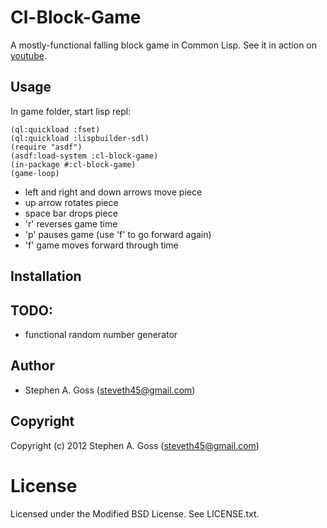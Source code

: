 # Cl-Block-Game

A mostly-functional falling block game in Common Lisp. See it in action
on [youtube](http://www.youtube.com/watch?v=mY6tuSI-sgk).

## Usage

In game folder, start lisp repl:

    (ql:quickload :fset)
    (ql:quickload :lispbuilder-sdl)
    (require "asdf")
    (asdf:load-system :cl-block-game)
    (in-package #:cl-block-game)
    (game-loop)

* left and right and down arrows move piece
* up arrow rotates piece
* space bar drops piece
* 'r' reverses game time
* 'p' pauses game (use 'f' to go forward again)
* 'f' game moves forward through time

## Installation

## TODO:

* functional random number generator

## Author

* Stephen A. Goss (steveth45@gmail.com)

## Copyright

Copyright (c) 2012 Stephen A. Goss (steveth45@gmail.com)

# License

Licensed under the Modified BSD License. See LICENSE.txt.

